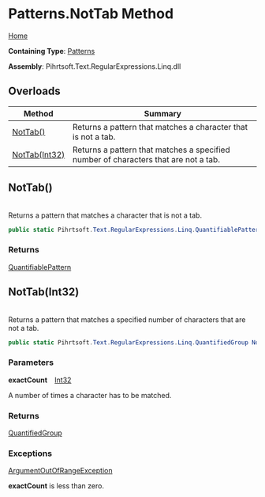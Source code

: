 # Patterns\.NotTab Method

[Home](../../../../../../README.md)

**Containing Type**: [Patterns](../README.md)

**Assembly**: Pihrtsoft\.Text\.RegularExpressions\.Linq\.dll

## Overloads

| Method | Summary |
| ------ | ------- |
| [NotTab()](#Pihrtsoft_Text_RegularExpressions_Linq_Patterns_NotTab) | Returns a pattern that matches a character that is not a tab\. |
| [NotTab(Int32)](#Pihrtsoft_Text_RegularExpressions_Linq_Patterns_NotTab_System_Int32_) | Returns a pattern that matches a specified number of characters that are not a tab\. |

## NotTab\(\) <a id="Pihrtsoft_Text_RegularExpressions_Linq_Patterns_NotTab"></a>

\
Returns a pattern that matches a character that is not a tab\.

```csharp
public static Pihrtsoft.Text.RegularExpressions.Linq.QuantifiablePattern NotTab()
```

### Returns

[QuantifiablePattern](../../QuantifiablePattern/README.md)

## NotTab\(Int32\) <a id="Pihrtsoft_Text_RegularExpressions_Linq_Patterns_NotTab_System_Int32_"></a>

\
Returns a pattern that matches a specified number of characters that are not a tab\.

```csharp
public static Pihrtsoft.Text.RegularExpressions.Linq.QuantifiedGroup NotTab(int exactCount)
```

### Parameters

**exactCount** &ensp; [Int32](https://docs.microsoft.com/en-us/dotnet/api/system.int32)

A number of times a character has to be matched\.

### Returns

[QuantifiedGroup](../../QuantifiedGroup/README.md)

### Exceptions

[ArgumentOutOfRangeException](https://docs.microsoft.com/en-us/dotnet/api/system.argumentoutofrangeexception)

**exactCount** is less than zero\.

